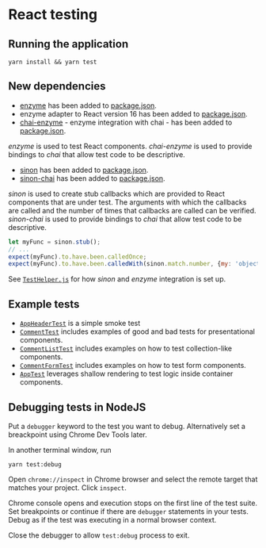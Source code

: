 # React testing

## Running the application

```
yarn install && yarn test
```

## New dependencies

* [enzyme](https://github.com/airbnb/enzyme) has been added to
  [package.json](https://github.com/urmastalimaa/interactive-frontend-development/tree/master/lecture_3/package.json#L20).
* enzyme adapter to React version 16 has been added to
  [package.json](https://github.com/urmastalimaa/interactive-frontend-development/tree/master/lecture_3/package.json#L21).
* [chai-enzyme](https://github.com/producthunt/chai-enzyme) - enzyme
  integration with chai - has been added to
  [package.json](https://github.com/urmastalimaa/interactive-frontend-development/tree/master/lecture_3/package.json#L18).

_enzyme_ is used to test React components. _chai-enzyme_ is used
to provide bindings to _chai_ that allow test code to be
descriptive.

* [sinon](http://sinonjs.org/) has been added to
  [package.json](https://github.com/urmastalimaa/interactive-frontend-development/tree/master/lecture_3/package.json#L27).
* [sinon-chai](https://github.com/domenic/sinon-chai) has been added to
  [package.json](https://github.com/urmastalimaa/interactive-frontend-development/tree/master/lecture_3/package.json#L28).

_sinon_ is used to create stub callbacks which are provided to
React components that are under test. The arguments with which the
callbacks are called and the number of times that callbacks are
called can be verified. _sinon-chai_ is used to provide bindings
to _chai_ that allow test code to be descriptive.

```js
let myFunc = sinon.stub();
// ...
expect(myFunc).to.have.been.calledOnce;
expect(myFunc).to.have.been.calledWith(sinon.match.number, {my: 'object'});
```

See
[`TestHelper.js`](https://github.com/urmastalimaa/interactive-frontend-development/tree/master/lecture_3/test/TestHelper.js)
for how _sinon_ and _enzyme_ integration is set up.

## Example tests

* [`AppHeaderTest`](https://github.com/urmastalimaa/interactive-frontend-development/tree/master/lecture_3/test/AppHeaderTest.js)
  is a simple smoke test
* [`CommentTest`](https://github.com/urmastalimaa/interactive-frontend-development/tree/master/lecture_3/test/CommentTest.js)
  includes examples of good and bad tests for presentational components.
* [`CommentListTest`](https://github.com/urmastalimaa/interactive-frontend-development/tree/master/lecture_3/test/CommentListTest.js)
  includes examples on how to test collection-like components.
* [`CommentFormTest`](https://github.com/urmastalimaa/interactive-frontend-development/tree/master/lecture_3/test/CommentFormTest.js)
  includes examples on how to test form components.
* [`AppTest`](https://github.com/urmastalimaa/interactive-frontend-development/tree/master/lecture_3/test/containers/AppTest.js)
  leverages shallow rendering to test logic inside container components.

## Debugging tests in NodeJS

Put a `debugger` keyword to the test you want to debug. Alternatively set a
breackpoint using Chrome Dev Tools later.

In another terminal window, run

```
yarn test:debug
```

Open `chrome://inspect` in Chrome browser and select the remote target 
that matches your project. Click `inspect`.

Chrome console opens and execution stops on the first line of the test suite.
Set breakpoints or continue if there are `debugger` statements in your tests.
Debug as if the test was executing in a normal browser context.

Close the debugger to allow `test:debug` process to exit.
